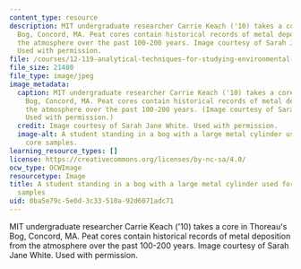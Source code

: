 ```yaml
---
content_type: resource
description: MIT undergraduate researcher Carrie Keach ('10) takes a core in Thoreau's
  Bog, Concord, MA. Peat cores contain historical records of metal deposition from
  the atmosphere over the past 100-200 years. Image courtesy of Sarah Jane White.
  Used with permission.
file: /courses/12-119-analytical-techniques-for-studying-environmental-and-geologic-samples-spring-2011/0ba5e79c5e0d3c33510a92d6071adc71_12-119s11-th.jpg
file_size: 21480
file_type: image/jpeg
image_metadata:
  caption: MIT undergraduate researcher Carrie Keach ('10) takes a core in Thoreau's
    Bog, Concord, MA. Peat cores contain historical records of metal deposition from
    the atmosphere over the past 100-200 years. (Image courtesy of Sarah Jane White.
    Used with permission.)
  credit: Image courtesy of Sarah Jane White. Used with permission.
  image-alt: A student standing in a bog with a large metal cylinder used for taking
    core samples.
learning_resource_types: []
license: https://creativecommons.org/licenses/by-nc-sa/4.0/
ocw_type: OCWImage
resourcetype: Image
title: A student standing in a bog with a large metal cylinder used for taking core
  samples
uid: 0ba5e79c-5e0d-3c33-510a-92d6071adc71
---
```

MIT undergraduate researcher Carrie Keach ('10) takes a core in Thoreau's Bog, Concord, MA. Peat cores contain historical records of metal deposition from the atmosphere over the past 100-200 years. Image courtesy of Sarah Jane White. Used with permission.